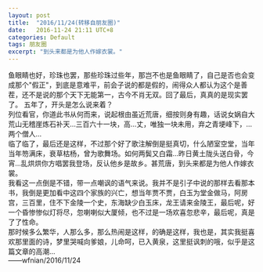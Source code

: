 ```yaml
---
layout: post
title:  "2016/11/24(转移自朋友圈)"
date:   2016-11-24 21:11 UTC+8
categories: Default
tags: 朋友圈
excerpt: "到头来都是为他人作嫁衣裳。"
---
```


鱼眼睛也好，珍珠也罢，那些珍珠过些年，那岂不也是鱼眼睛了，自己是否也会变成那个"假正"，到底是意难平，前会子说的都是假的，闹得众人都认为这个是善茬，还不是说的那个天下无能第一，古今不肖无双。回了最后，真真的是现实罢了。
五年了，开头是怎么说来着？  
列位看官，你道此书从何而来，说起根由虽近荒唐，细按则身有趣，话说女娲自大荒山无稽崖炼石补天…三百六十一块，高…丈，唯独一块未用，弃之青埂峰下，…两个僧人…  
临了临了，最后还是这样，不过那个好了歌注解倒是挺真切，什么陋室空堂，当年当年笏满床，衰草枯杨，曾为歌舞场。如何两鬓又白霜…昨日黄土陇头送白骨，今宵…乱烘烘你方唱罢我登场，反认他乡是故乡。甚荒唐，到头来都是为他人作嫁衣裳。  
我看这一点倒是不错，带一点嘲讽的语气来说。我并不是引子中说的那样去看那本书，我倒是更加看中这四个家族的兴亡，想当年贾不贾，白玉为堂金做马，阿房宫，三百里，住不下金陵一个史，东海缺少白玉床，龙王请来金陵王，最后呢，好一个昏惨惨似灯将尽，忽喇喇似大厦倾，也不过是一场欢喜忽悲辛，最后呢，真是了了性命。  
那时候多么繁华，人那么多，那么热闹是这样，的确是这样，我也是，其实我挺喜欢那里面的诗，梦里哭喊向爹娘，儿命呵，已入黄泉，这里挺讽刺的哦，似乎是这篇文章的高潮…  
          ——wfnian/2016/11/24

